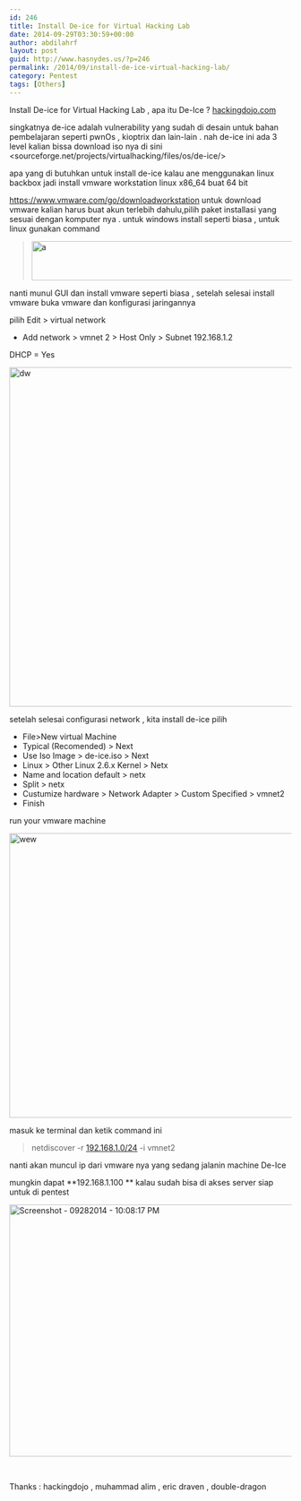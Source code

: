```yaml
---
id: 246
title: Install De-ice for Virtual Hacking Lab
date: 2014-09-29T03:30:59+00:00
author: abdilahrf
layout: post
guid: http://www.hasnydes.us/?p=246
permalink: /2014/09/install-de-ice-virtual-hacking-lab/
category: Pentest
tags: [Others]
---
```

Install De-ice for Virtual Hacking Lab , apa itu De-Ice ? [hackingdojo.com](http://hackingdojo.com)

singkatnya de-ice adalah vulnerability yang sudah di desain untuk bahan pembelajaran seperti pwnOs , kioptrix dan lain-lain . nah de-ice ini ada 3 level kalian bissa download iso nya di sini <sourceforge.net/projects/virtualhacking/files/os/de-ice/>

apa yang di butuhkan untuk install de-ice kalau ane menggunakan linux backbox jadi install vmware workstation linux x86_64 buat 64 bit

<https://www.vmware.com/go/downloadworkstation> untuk download vmware kalian harus buat akun terlebih dahulu,pilih paket installasi yang sesuai dengan komputer nya . untuk windows install seperti biasa , untuk linux gunakan command

> [<img class="aligncenter size-full wp-image-247" src="http://abdilahrf.me/images/2014/09/a.png" alt="a" width="655" height="70" />](http://abdilahrf.me/images/2014/09/a.png)

nanti munul GUI dan install vmware seperti biasa , setelah selesai install vmware buka vmware dan konfigurasi jaringannya

pilih Edit > virtual network

+ Add network > vmnet 2 > Host Only > Subnet 192.168.1.2

DHCP = Yes

[<img class="aligncenter size-full wp-image-248" src="http://abdilahrf.me/images/2014/09/dw.png" alt="dw" width="628" height="606" />](http://abdilahrf.me/images/2014/09/dw.png)

setelah selesai configurasi network , kita install de-ice pilih

  * File>New virtual Machine
  * Typical (Recomended) > Next
  * Use Iso Image > de-ice.iso > Next
  * Linux > Other Linux 2.6.x Kernel > Netx
  * Name and location default > netx
  * Split > netx
  * Custumize hardware > Network Adapter > Custom Specified > vmnet2
  * Finish

run your vmware machine

[<img class="aligncenter wp-image-249 size-full" src="http://abdilahrf.me/images/2014/09/wew-e1411960944846.png" alt="wew" width="700" height="508" />](http://abdilahrf.me/images/2014/09/wew.png)

masuk ke terminal dan ketik command ini

<div class="_5wd9" data-reactid=".2c.$mid=11411916815343=2be5044a172b2b6eb04.2:0">
  <div class="_5wde" data-reactid=".2c.$mid=11411916815343=2be5044a172b2b6eb04.2:0.0">
    <div class="_5wdf _5w1r" data-reactid=".2c.$mid=11411916815343=2be5044a172b2b6eb04.2:0.0.0">
      <blockquote>
        <div data-reactid=".2c.$mid=11411916815343=2be5044a172b2b6eb04.2:0.0.0.0">
          <span class="_5yl5" data-reactid=".2c.$mid=11411916815343=2be5044a172b2b6eb04.2:0.0.0.0.0"><span class="null">netdiscover -r <a class="_553k" href="http://192.168.1.0/24" target="_blank" rel="nofollow">192.168.1.0/24</a> -i vmnet2</span></span>
        </div>
      </blockquote>
    </div>
  </div>
</div>

nanti akan muncul ip dari vmware nya yang sedang jalanin machine De-Ice

mungkin dapat **192.168.1.100 ** kalau sudah bisa di akses server siap untuk di pentest

[<img class="aligncenter wp-image-250 size-full" src="http://abdilahrf.me/images/2014/09/Screenshot-09282014-100817-PM-e1411961290844.png" alt="Screenshot - 09282014 - 10:08:17 PM" width="800" height="450" />](http://abdilahrf.me/images/2014/09/Screenshot-09282014-100817-PM.png)

&nbsp;

Thanks : hackingdojo , muhammad alim , eric draven , double-dragon
